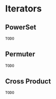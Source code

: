 
Iterators
=========

PowerSet
--------

```scala
TODO
```

Permuter
--------

```scala
TODO
```

Cross Product
-------------

```scala
TODO
```
